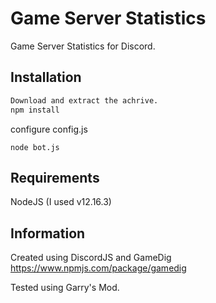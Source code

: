 # Game Server Statistics
 Game Server Statistics for Discord.
 
## Installation
```sh
Download and extract the achrive.
npm install
```
configure config.js
```
node bot.js
```

## Requirements
NodeJS
(I used v12.16.3)

## Information
Created using DiscordJS and GameDig
https://www.npmjs.com/package/gamedig

Tested using Garry's Mod.
